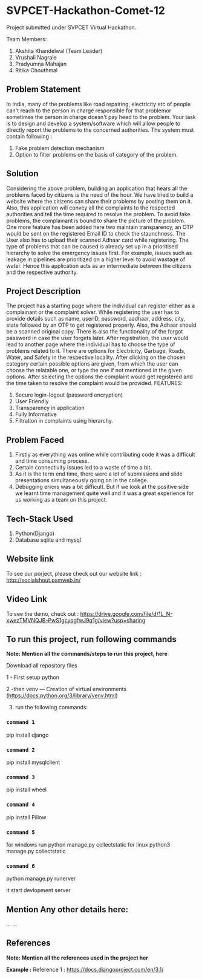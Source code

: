 # SVPCET-Hackathon-Comet-12

Project submitted under SVPCET Virtual Hackathon.

Team Members:
1. Akshita Khandelwal (Team Leader)
2. Vrushali Nagrale
3. Pradyumna Mahajan
4. Ritika Chouthmal
  
## Problem Statement

In India, many of the problems like road repairing, electricity etc of
people can't reach to the person in charge responsible for that problemor sometimes the person in charge doesn't pay heed to the problem.
Your task is to design and develop a system/software which will allow
people to directly report the problems to the concerned authorities. The
system must contain following :
1. Fake problem detection mechanism
2. Option to filter problems on the basis of category of the
problem.

## Solution
Considering the above problem, building an application that hears all the problems faced by citizens is the need of the hour. We have tried to build a website where the citizens can share their problems by posting them on it. Also, this application will convey all the complaints to the respected authorities and tell the time required to resolve the problem.
To avoid fake problems, the complainant is bound to share the picture of the problem. One more feature has been added here two maintain transparency, an OTP would be sent on the registered Email ID to check the staunchness. The User also has to upload their scanned Adhaar card while registering.
The type of problems that can be caused is already set up in a prioritised hierarchy to solve the emergency issues first. For example, issues such as leakage in pipelines are prioritized on a higher level to avoid wastage of water. Hence this application acts as an intermediate between the citizens and the respective authority.


## Project Description
The project has a starting page where the individual can register either as a complainant or the complaint solver. While registering the user has to provide details such as name, userID, password, aadhaar, address, city, state followed by an OTP to get registered properly. Also, the Adhaar should be a scanned original copy. There is also the functionality of the forgot password in case the user forgets later.
After registration, the user would lead to another page where the individual has to choose the type of problems related to it. There are options for Electricity, Garbage, Roads, Water, and Safety in the respective locality. After clicking on the chosen category certain possible options are given, from which the user can choose the relatable one, or type the one if not mentioned in the given options. After selecting the options the complaint would get registered and the time taken to resolve the complaint would be provided.
FEATURES:
1.	Secure login-logout (password encryption)
2.	User Friendly
3.	Transparency in application
4.	Fully Informative
5.	Filtration in complaints using hierarchy.




## Problem Faced
1.	 Firstly as everything was online while contributing code it was a difficult and time consuming process.
2.	Certain connectivity issues led to a waste of time a bit.
3.	As it is the term end time, there were a lot of submissions and slide presentations simultaneously going on in the college.
4.	Debugging errors was a bit difficult.
But if we look at the positive side we learnt time management quite well and it was a great experience for us working as a team on this project.



## Tech-Stack Used

1. Python(Django) 
2. Database sqlite and mysql

## Website link

To see our porject, please check out our website link : http://socialshout.psmweb.in/


## Video Link

To see the demo, check out : https://drive.google.com/file/d/1L_N-xwezTMVNQJB-PwS1gcyqgfwJ9q1g/view?usp=sharing

## To run this project, run following commands

**Note: Mention all the commands/steps to run this project, here**

Download all repository files


1 - First setup python


2 -then venv — Creation of virtual environments (https://docs.python.org/3/library/venv.html)

3) run the following commands: 

### `command 1`

pip install django

### `command 2`

pip install mysqlclient


### `command 3`

pip install wheel

### `command 4`

pip install Pillow

### `command 5`

for windows run 
python manage.py collectstatic
for linux
python3 manage.py collectstatic

### `command 6`

python manage.py runerver 

it start devlopment server



## Mention Any other details here:

...
...


## References

**Note: Mention all the references used in the project her**

**Example :**
Reference 1 : https://docs.djangoproject.com/en/3.1/
